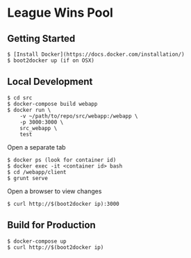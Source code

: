 # League Wins Pool

## Getting Started

    $ [Install Docker](https://docs.docker.com/installation/)
    $ boot2docker up (if on OSX)


## Local Development

    $ cd src
    $ docker-compose build webapp
    $ docker run \
        -v ~/path/to/repo/src/webapp:/webapp \
        -p 3000:3000 \
        src_webapp \
        test

Open a separate tab

    $ docker ps (look for container id)
    $ docker exec -it <container id> bash
    $ cd /webapp/client
    $ grunt serve

Open a browser to view changes

    $ curl http://$(boot2docker ip):3000
    

## Build for Production

    $ docker-compose up
    $ curl http://$(boot2docker ip)
